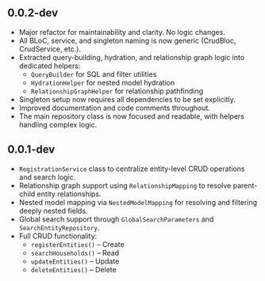 ## 0.0.2-dev

- Major refactor for maintainability and clarity. No logic changes.
- All BLoC, service, and singleton naming is now generic (CrudBloc, CrudService, etc.).
- Extracted query-building, hydration, and relationship graph logic into dedicated helpers:
  - `QueryBuilder` for SQL and filter utilities
  - `HydrationHelper` for nested model hydration
  - `RelationshipGraphHelper` for relationship pathfinding
- Singleton setup now requires all dependencies to be set explicitly.
- Improved documentation and code comments throughout.
- The main repository class is now focused and readable, with helpers handling complex logic.

## 0.0.1-dev

- `RegistrationService` class to centralize entity-level CRUD operations and search logic.
- Relationship graph support using `RelationshipMapping` to resolve parent-child entity relationships.
- Nested model mapping via `NestedModelMapping` for resolving and filtering deeply nested fields.
- Global search support through `GlobalSearchParameters` and `SearchEntityRepository`.
- Full CRUD functionality:
  - `registerEntities()` – Create
  - `searchHouseholds()` – Read
  - `updateEntities()` – Update
  - `deleteEntities()` – Delete